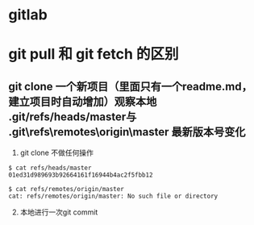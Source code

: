# gitlab

# git pull 和 git fetch 的区别

## git clone 一个新项目（里面只有一个readme.md，建立项目时自动增加）观察本地 .git/refs/heads/master与 .git\refs\remotes\origin\master 最新版本号变化

1. git clone 不做任何操作

```
$ cat refs/heads/master
01ed31d989693b92664161f16944b4ac2f5fbb12

$ cat refs/remotes/origin/master
cat: refs/remotes/origin/master: No such file or directory

```

2. 本地进行一次git commit 
